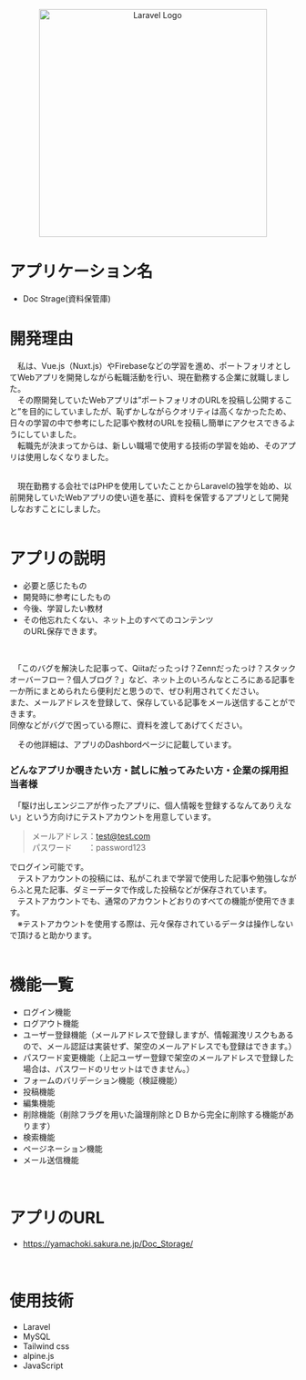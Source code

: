 <p align="center"><a href="https://laravel.com" target="_blank"><img src="https://raw.githubusercontent.com/laravel/art/master/logo-lockup/5%20SVG/2%20CMYK/1%20Full%20Color/laravel-logolockup-cmyk-red.svg" width="400" alt="Laravel Logo"></a></p>

# アプリケーション名
* Doc Strage(資料保管庫)

# 開発理由
　私は、Vue.js（Nuxt.js）やFirebaseなどの学習を進め、ポートフォリオとしてWebアプリを開発しながら転職活動を行い、現在勤務する企業に就職しました。  
　その際開発していたWebアプリは”ポートフォリオのURLを投稿し公開すること”を目的にしていましたが、恥ずかしながらクオリティは高くなかったため、日々の学習の中で参考にした記事や教材のURLを投稿し簡単にアクセスできるようにしていました。  
　転職先が決まってからは、新しい職場で使用する技術の学習を始め、そのアプリは使用しなくなりました。  
<br>

　現在勤務する会社ではPHPを使用していたことからLaravelの独学を始め、以前開発していたWebアプリの使い道を基に、資料を保管するアプリとして開発しなおすことにしました。  
<br>

# アプリの説明
* 必要と感じたもの
* 開発時に参考にしたもの
* 今後、学習したい教材
* その他忘れたくない、ネット上のすべてのコンテンツ  
のURL保存できます。
<br>

　「このバグを解決した記事って、Qiitaだったっけ？Zennだったっけ？スタックオーバーフロー？個人ブログ？」など、ネット上のいろんなところにある記事を一か所にまとめられたら便利だと思うので、ぜひ利用されてください。  
 また、メールアドレスを登録して、保存している記事をメール送信することができます。  
 同僚などがバグで困っている際に、資料を渡してあげてください。 
<br>

　その他詳細は、アプリのDashbordページに記載しています。

### どんなアプリか覗きたい方・試しに触ってみたい方・企業の採用担当者様
　「駆け出しエンジニアが作ったアプリに、個人情報を登録するなんてありえない」という方向けにテストアカウントを用意しています。  

> メールアドレス：test@test.com  
> パスワード　　：password123  

でログイン可能です。  
　テストアカウントの投稿には、私がこれまで学習で使用した記事や勉強しながらふと見た記事、ダミーデータで作成した投稿などが保存されています。  
　テストアカウントでも、通常のアカウントどおりのすべての機能が使用できます。  
　※テストアカウントを使用する際は、元々保存されているデータは操作しないで頂けると助かります。  
 <br>

# 機能一覧
* ログイン機能
* ログアウト機能
* ユーザー登録機能（メールアドレスで登録しますが、情報漏洩リスクもあるので、メール認証は実装せず、架空のメールアドレスでも登録はできます。）
* パスワード変更機能（上記ユーザー登録で架空のメールアドレスで登録した場合は、パスワードのリセットはできません。）
* フォームのバリデーション機能（検証機能）
* 投稿機能
* 編集機能
* 削除機能（削除フラグを用いた論理削除とＤＢから完全に削除する機能があります）
* 検索機能
* ページネーション機能
* メール送信機能
<br>

# アプリのURL
* https://yamachoki.sakura.ne.jp/Doc_Storage/
<br>

# 使用技術
* Laravel
* MySQL
* Tailwind css
* alpine.js
* JavaScript
<br>
